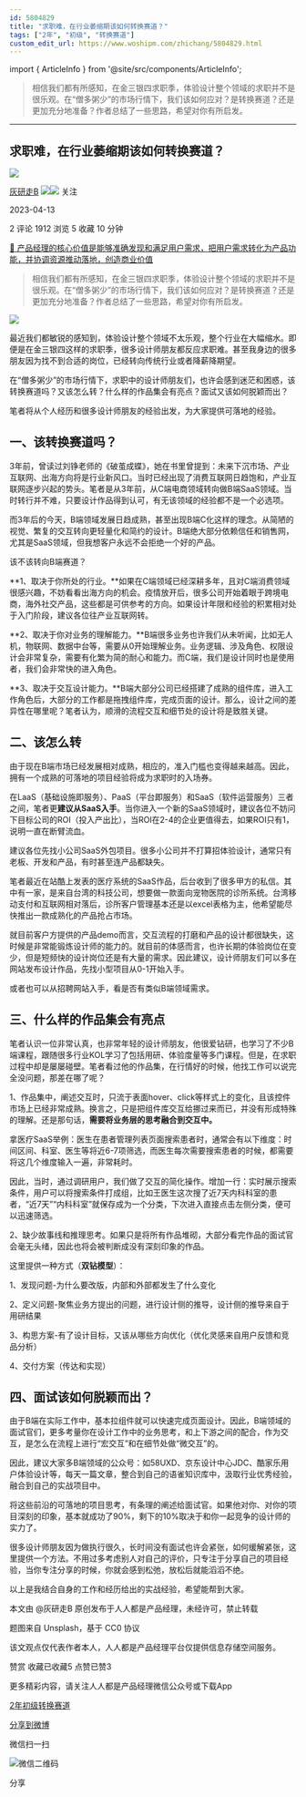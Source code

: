 ```yaml
---
id: 5804829
title: "求职难，在行业萎缩期该如何转换赛道？"
tags: ["2年", "初级", "转换赛道"]
custom_edit_url: https://www.woshipm.com/zhichang/5804829.html
---
```

import { ArticleInfo } from '@site/src/components/ArticleInfo';

<ArticleInfo
    author="灰研走B"
    authorLink="https://www.woshipm.com/u/1505024"
    published="2023-04-13"
    views={1912}
    comments={2}
    collects={5}
/>

> 相信我们都有所感知，在金三银四求职季，体验设计整个领域的求职并不是很乐观。在“僧多粥少”的市场行情下，我们该如何应对？是转换赛道？还是更加充分地准备？作者总结了一些思路，希望对你有所启发。

---

## 求职难，在行业萎缩期该如何转换赛道？

[![](https://static.woshipm.com/view/woshipm_api_def_20230314181742_3879.jpeg?imageView2/1/w/72/h/72/q/100)](https://www.woshipm.com/u/1505024)

[灰研走B](https://www.woshipm.com/u/1505024) ![](https://static.woshipm.com/tag/1121_1@2x.png)![](https://static.woshipm.com/tag/2105_1@2x.png) 关注

2023-04-13

2 评论 1912 浏览 5 收藏 10 分钟

[🔗 产品经理的核心价值是能够准确发现和满足用户需求，把用户需求转化为产品功能，并协调资源推动落地，创造商业价值](https://ke.qidianla.com/courses/90pm)

> 相信我们都有所感知，在金三银四求职季，体验设计整个领域的求职并不是很乐观。在“僧多粥少”的市场行情下，我们该如何应对？是转换赛道？还是更加充分地准备？作者总结了一些思路，希望对你有所启发。

![](https://image.woshipm.com/wp-files/2023/04/KH35DyaaUGdyBhsSl6NH.png)

最近我们都敏锐的感知到，体验设计整个领域不太乐观，整个行业在大幅缩水。即便是在金三银四这样的求职季，很多设计师朋友都反应求职难。甚至我身边的很多朋友因为找不到合适的岗位，已经转向传统行业或者降薪降期望。

在“僧多粥少”的市场行情下，求职中的设计师朋友们，也许会感到迷茫和困惑，该转换赛道吗？又该怎么转？什么样的作品集会有亮点？面试又该如何脱颖而出？

笔者将从个人经历和很多设计师朋友的经验出发，为大家提供可落地的经验。

## 一、该转换赛道吗？

3年前，曾读过刘铮老师的《破茧成蝶》，她在书里曾提到：未来下沉市场、产业互联网、出海方向将是行业新风口。当时已经出现了消费互联网日趋饱和，产业互联网逐步兴起的势头。笔者是从3年前，从C端电商领域转向做B端SaaS领域。当时转行并不难，只要设计作品得到认可，有无该领域的经验都不是一个必选项。

而3年后的今天，B端领域发展日趋成熟，甚至出现B端C化这样的理念。从简陋的视觉、繁复的交互转向更轻量化和简约的设计。B端绝大部分依赖信任和销售网，尤其是SaaS领域，但我想客户永远不会拒绝一个好的产品。

该不该转向B端赛道？

**1、取决于你所处的行业。**如果在C端领域已经深耕多年，且对C端消费领域很感兴趣，不妨看看出海方向的机会。疫情放开后，很多公司开始着眼于跨境电商，海外社交产品，这些都是可供参考的方向。如果设计年限和经验的积累相对处于入门阶段，建议各位往产业互联网转。

**2、取决于你对业务的理解能力。**B端很多业务也许我们从未听闻，比如无人机，物联网、数据中台等，需要从0开始理解业务。业务逻辑、涉及角色、权限设计会非常复杂，需要有化繁为简的耐心和能力。而C端，我们是设计同时也是使用者，我们会非常快的进入角色。

**3、取决于交互设计能力。**B端大部分公司已经搭建了成熟的组件库，进入工作角色后，大部分的工作都是拖拽组件库，完成页面的设计。那么，设计之间的差异性在哪里呢？笔者认为，顺滑的流程交互和细节处的设计将是致胜关键。

## 二、该怎么转

由于现在B端市场已经发展相对成熟，相应的，准入门槛也变得越来越高。因此，拥有一个成熟的可落地的项目经验将成为求职时的入场券。

在LaaS（基础设施即服务）、PaaS（平台即服务）和SaaS（软件运营服务）三者之间，笔者更**建议从SaaS入手**。当你进入一个新的SaaS领域时，建议各位不妨问下目标公司的ROI（投入产出比），当ROI在2-4的企业更值得去，如果ROI只有1，说明一直在断臂流血。

建议各位先找小公司SaaS外包项目。很多小公司并不打算招体验设计，通常只有老板、开发和产品，有时甚至连产品都缺失。

笔者最近在站酷上发表的医疗系统的SaaS作品，后台收到了很多甲方的私信。其中有一家，是来自台湾的科技公司，想要做一款面向宠物医院的诊所系统。台湾移动支付和互联网相对落后，诊所客户管理基本还是以excel表格为主，他希望能尽快推出一款成熟化的产品抢占市场。

就目前客户方提供的产品demo而言，交互流程的打磨和产品的设计都很缺失，这时候是非常能锻炼设计师的能力的。就目前的体感而言，也许长期的体验岗位在变少，但是短频快的设计岗位还是有大量的需求。因此建议，设计师朋友们可以多在网站发布设计作品，先找小型项目从0-1开始入手。

或者也可以从招聘网站入手，看是否有类似B端领域需求。

## 三、什么样的作品集会有亮点

笔者认识一位非常认真，也非常年轻的设计师朋友，他很爱钻研，也学习了不少B端课程，跟随很多行业KOL学习了包括用研、体验度量等多门课程。但是，在求职过程中却是屡屡碰壁。笔者看过他的作品集，在行情好的时候，他找工作可以说完全没问题，那差在哪了呢？

1、作品集中，阐述交互时，只流于表面hover、click等样式上的变化，且该控件市场上已经非常成熟。换言之，只是把组件库交互给挪过来而已，并没有形成特殊的理解。还是那句话，**需要将业务层的思考融合到交互中。**

拿医疗SaaS举例：医生在患者管理列表页面搜索患者时，通常会有以下维度：时间区间、科室、医生等将近6-7项筛选，而医生每次需要搜索患者的时候，都需要将这几个维度输入一遍，非常耗时。

因此，当时，通过调研用户，我们做了交互的简化操作。增加一行：实时展示搜索条件，用户可以将搜索条件打成组，比如王医生这次搜了近7天内科科室的患者，“近7天”“内科科室”就保存成为一个分类，下次进入直接点击左侧分类，便可以迅速筛选。

2、缺少故事线和推理思考。如果只是将所有作品堆砌，大部分看完作品的面试官会毫无头绪，因此也将会被判断成没有深刻印象的作品。

这里提供一种方式（**双钻模型**）：

1、发现问题-为什么要改版，内部和外部都发生了什么变化

2、定义问题-聚焦业务方提出的问题，进行设计侧的推导，设计侧的推导来自于用研结果

3、构思方案-有了设计目标，又该从哪些方向优化（优化灵感来自用户反馈和竞品分析）

4、交付方案（传达和实现）

## 四、面试该如何脱颖而出？

由于B端在实际工作中，基本拉组件就可以快速完成页面设计。因此，B端领域的面试官们，更多考量你在设计工作中的业务思考，和上下游之间的配合，作为交互，是怎么在流程上进行“宏交互”和在细节处做“微交互”的。

因此，建议大家多B端领域的公众号：如58UXD、京东设计中心JDC、酷家乐用户体验设计等，每天一篇文章，整合到自己的语雀知识库中，汲取行业优秀经验，融合到自己的实战项目中。

将这些前沿的可落地的项目思考，有条理的阐述给面试官。如果他对你、对你的项目深刻的印象，基本就成功了90%，剩下的10%取决于和你一起竞争的设计师的实力了。

很多设计师朋友因为做执行很久，长时间没有面试也许会紧张，如何缓解紧张，这里提供一个方法。不用过多考虑别人对自己的评价，只专注于分享自己的项目经验，当你专注分享的时候，你就会感到松弛，放松后就能滔滔不绝。

以上是我结合自身的工作和经历给出的实战经验，希望能帮到大家。

本文由 @灰研走B 原创发布于人人都是产品经理，未经许可，禁止转载

题图来自 Unsplash，基于 CC0 协议

该文观点仅代表作者本人，人人都是产品经理平台仅提供信息存储空间服务。

赞赏 收藏已收藏5 点赞已赞3

更多精彩内容，请关注人人都是产品经理微信公众号或下载App

[2年](https://www.woshipm.com/tag/2%e5%b9%b4)[初级](https://www.woshipm.com/tag/%e5%88%9d%e7%ba%a7)[转换赛道](https://www.woshipm.com/tag/%e8%bd%ac%e6%8d%a2%e8%b5%9b%e9%81%93)

[分享到微博](https://service.weibo.com/share/share.php?appkey=2775287854&title=求职难，在行业萎缩期该如何转换赛道？&url=https://www.woshipm.com/zhichang/5804829.html&pic=https://image.woshipm.com/wp-files/2023/04/KH35DyaaUGdyBhsSl6NH.png)

微信扫一扫

![微信二维码](https://api.pwmqr.com/qrcode/create/?url=https://www.woshipm.com/zhichang/5804829.html)

分享